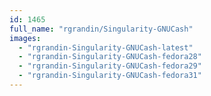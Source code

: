```yaml
---
id: 1465
full_name: "rgrandin/Singularity-GNUCash"
images: 
  - "rgrandin-Singularity-GNUCash-latest"
  - "rgrandin-Singularity-GNUCash-fedora28"
  - "rgrandin-Singularity-GNUCash-fedora29"
  - "rgrandin-Singularity-GNUCash-fedora31"
---
```

